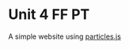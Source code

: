# Unit 4 FF PT
A simple website using [particles.js](https://github.com/VincentGarreau/particles.js/)